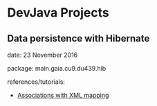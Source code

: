 # DevJava Projects

Data persistence with Hibernate
-------------------------------
date: 23 November 2016

package: main.gaia.cu9.du439.hib

references/tutorials:
- [Associations with XML mapping](http://viralpatel.net/blogs/hibernate-one-to-many-xml-mapping-tutorial/, "Associations with Xml mapping")
